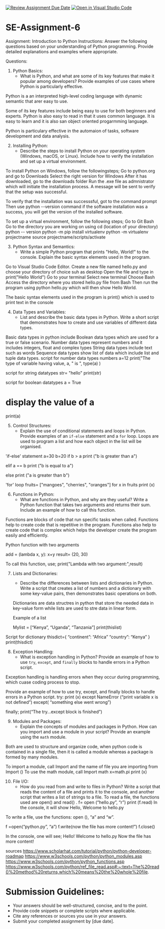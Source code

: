[![Review Assignment Due Date](https://classroom.github.com/assets/deadline-readme-button-22041afd0340ce965d47ae6ef1cefeee28c7c493a6346c4f15d667ab976d596c.svg)](https://classroom.github.com/a/WfNmjXUk)
[![Open in Visual Studio Code](https://classroom.github.com/assets/open-in-vscode-2e0aaae1b6195c2367325f4f02e2d04e9abb55f0b24a779b69b11b9e10269abc.svg)](https://classroom.github.com/online_ide?assignment_repo_id=15341014&assignment_repo_type=AssignmentRepo)
# SE-Assignment-6
 Assignment: Introduction to Python
Instructions:
Answer the following questions based on your understanding of Python programming. Provide detailed explanations and examples where appropriate.

 Questions:

1. Python Basics:
   - What is Python, and what are some of its key features that make it popular among developers? Provide examples of use cases where Python is particularly effective.

Python is a an interpreted high-level coding language with dynamic semantic that arer easy to use.

Some of its key features include being easy to use for both beginners and experts. Python is also easy to read in that it uses common language. It is easy to learn and it is also san object oriented progarmming language.

Python is particulary effective in the automaion of tasks, software development and data analysis.


2. Installing Python:
   - Describe the steps to install Python on your operating system (Windows, macOS, or Linux). Include how to verify the installation and set up a virtual environment.


To install Python on Windows, follow the followingsteps;
 Go to python.org and go to Downloads
 Select the right version for Windows
 After it has downloaded, go to the downloads folder
 Run the .exe file as admnistrator which will initiate the installation process.
 A message will be sent to verify that the setup was successful.

 To verify that the installation was successsful, got to the command prompt
 Then use python --version command
 if the software installation was a success, you will get the version of the installed software.

 To set up a virtual environment, follow the following steps;
 Go to Git Bash
 Go to the directory you are working on using 
 cd (location of your directory)
 python -- version
 python -m pip install virtualenv
 python -m virtualenv projectname
 source projectname/scripts/activate



3. Python Syntax and Semantics:
   - Write a simple Python program that prints "Hello, World!" to the console. Explain the basic syntax elements used in the program.

Go to Visual Studio Code Editor.
Create a new file named hello.py and choose your directory of choice suh as desktop
Open the file and type in  
print("Hello World")
Go to your terminal
Select new terminal
Choose Bash
Access the directory where you stored hello.py file from Bash
Then run the program using 
python hello.py which will then show 
Hello World.

The basic syntax elements used in the program is
print() which is used to print text in the console


4. Data Types and Variables:
   - List and describe the basic data types in Python. Write a short script that demonstrates how to create and use variables of different data types.
   
Basic data types in python include 
Boolean data types which are used for a true or false scenario.
Number data types represent numbers and it includes integers, float and complex types
String data types include text such as words
Sequence data types show list of data which include list and tuple data types.
 script for number data types
numbers
a=12
print("The type of variable having value, a, " is ", type(a) )

script for string datatypes
str= "hello"
print(str)

script for boolean datatypes
a = True
# display the value of a
print(a)



5. Control Structures:
   - Explain the use of conditional statements and loops in Python. Provide examples of an `if-else` statement and a `for` loop.
Loops are used to program a list and how each object in the list will be organised.

'if-else' statement
a=30
b=20
if b > a
print ("b is greater than a")

elif a == b
print ("b is equal to a")

else
print ("a is greater than b")

'for' loop
fruits= ["mangoes", "cherries", "oranges"]
for x in fruits
print (x)



6. Functions in Python:
   - What are functions in Python, and why are they useful? Write a Python function that takes two arguments and returns their sum. Include an example of how to call this function.

Functions are blocks of code that run specific tasks when called.
Functions help to create code that is repetitive in the program. Functions also help to create code that is complex which helps the developer create the program easily and efficiently. 

Python function with two arguments

add = (lambda x, y): x+y
result= (20, 30)

To call this function, use;
print("Lambda with two argument:",result)


7. Lists and Dictionaries:
   - Describe the differences between lists and dictionaries in Python. Write a script that creates a list of numbers and a dictionary with some key-value pairs, then demonstrates basic operations on both.


   Dictionaries are data structres in python that store the needed data in key-value form while lists are used to stre data in linear form.

   Example of a list

   Mylist = [“Kenya”, “Uganda”, “Tanzania”]
print(thislist)

Script for dictionary
thisdict={
“continent”: “Africa”
“country”: “Kenya”
}
print(thisdict)



8. Exception Handling:
   - What is exception handling in Python? Provide an example of how to use `try`, `except`, and `finally` blocks to handle errors in a Python script.

Exception handling is handling errors when they occur during programming, which cuase coding process to stop.

 Provide an example of how to use try, except, and finally blocks to handle errors in a 
Python script.
try:
print (x)
except NameError
(“print variable x is not defined”)
except( “something else went wrong”)

finally;
print(“The try…except block is finished”)



9. Modules and Packages:
   - Explain the concepts of modules and packages in Python. How can you import and use a module in your script? Provide an example using the `math` module.

Both are used to structure and organize code, when python code is contained in a single file, then it is called a module whereas a package is formed by many modules.

To import a module, call 
Import  and the name of file you are importing from
Import ()
To use the math module, call
Import math
x=math.pi
print (x)



10. File I/O:
    - How do you read from and write to files in Python? Write a script that reads the content of a file and prints it to the console, and another script that writes a list of strings to a file.
To read a file, the functions used are open() and read() .
f= open (“hello.py”, “r”)
print (f.read)
 In the console, it will show
Hello, Welcome to hello.py

To write a file, use the functions: open (),  “a” and “w”.

  f =open(“python.py”, “a”)
f.write(now the file has more content!”)
f.close()

In the console, one will see;
Hello! Welcome to hello.py
Now the file has more content!

sources
https://www.scholarhat.com/tutorial/python/python-developer-roadmap
https://www.w3schools.com/python/python_modules.asp
https://www.w3schools.com/python/python_functions.asp
https://www.w3schools.com/python/ref_file_read.asp#:~:text=The%20read()%20method%20returns,which%20means%20the%20whole%20file.

# Submission Guidelines:
- Your answers should be well-structured, concise, and to the point.
- Provide code snippets or complete scripts where applicable.
- Cite any references or sources you use in your answers.
- Submit your completed assignment by [due date].


